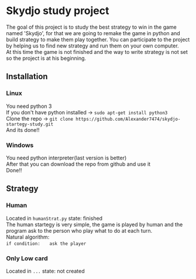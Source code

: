 # Skydjo study project

The goal of this project is to study the best strategy to win in the game named 'Skydjo', for that we are going to remake the game in python and build strategy to make them play together. You can participate to the project by helping us to find new strategy and run them on your own computer. <br/>
At this time the game is not finished and the way to write strategy is not set so the project is at his beginning. <br/>

## Installation

### Linux
You need python 3<br/>
If you don't have python installed &rarr;
```sudo apt-get install python3```<br/>
Clone the repo &rarr;
```git clone https://github.com/Alexander7474/skydjo-startegy-study.git```<br/>
And its done!!<br/>

### Windows
You need python interpreter(last version is better)<br/>
After that you can download the repo from github and use it<br/>
Done!!<br/>

## Strategy

### Human
Located in ```humanStrat.py``` state: finished<br/>
The human startegy is very simple, the game is played by human and the program ask to the person who play what to do at each turn.<br/>
Natural algorithm:<br/>
```if condition:```
```   ask the player```

### Only Low card
Located in ```...``` state: not created<br/>

